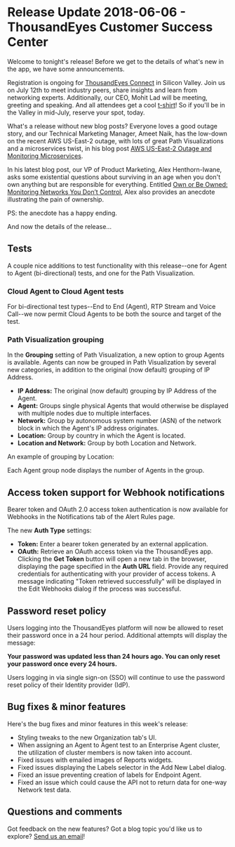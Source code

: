 # Release Update 2018-06-06 - ThousandEyes Customer Success Center

Welcome to tonight's release! Before we get to the details of what's new in the app, we have some announcements.

Registration is ongoing for [ThousandEyes Connect](https://www.thousandeyes.com/events/connect/santa-clara-2018) in Silicon Valley. Join us on July 12th to meet industry peers, share insights and learn from networking experts. Additionally, our CEO, Mohit Lad will be meeting, greeting and speaking. And all attendees get a cool [t-shirt](https://www.thousandeyes.com/tshirt)! So if you'll be in the Valley in mid-July, reserve your spot, today.

What's a release without new blog posts? Everyone loves a good outage story, and our Technical Marketing Manager, Ameet Naik, has the low-down on the recent AWS US-East-2 outage, with lots of great Path Visualizations and a microservices twist, in his blog post [AWS US-East-2 Outage and Monitoring Microservices](https://blog.thousandeyes.com/aws-us-east-2-outage-monitoring-microservices/).

In his latest blog post, our VP of Product Marketing, Alex Henthorn-Iwane, asks some existential questions about surviving in an age when you don't own anything but are responsible for everything. Entitled [Own or Be Owned: Monitoring Networks You Don’t Control](https://blog.thousandeyes.com/own-or-be-owned-monitoring-networks-you-dont-control/), Alex also provides an anecdote illustrating the pain of ownership.

PS: the anecdote has a happy ending.

And now the details of the release...

## Tests

A couple nice additions to test functionality with this release--one for Agent to Agent \(bi-directional\) tests, and one for the Path Visualization.

### Cloud Agent to Cloud Agent tests

For bi-directional test types--End to End \(Agent\), RTP Stream and Voice Call--we now permit Cloud Agents to be both the source and target of the test.

### Path Visualization grouping <a id="pv_group"></a>

In the **Grouping** setting of Path Visualization, a new option to group Agents is available. Agents can now be grouped in Path Visualization by several new categories, in addition to the original \(now default\) grouping of IP Address.

* **IP Address:** The original \(now default\) grouping by IP Address of the Agent.
* **Agent:** Groups single physical Agents that would otherwise be displayed with multiple nodes due to multiple interfaces. 
* **Network:** Group by autonomous system number \(ASN\) of the network block in which the Agent's IP address originates.
* **Location:** Group by country in which the Agent is located.
* **Location and Network:** Group by both Location and Network.

An example of grouping by Location:

Each Agent group node displays the number of Agents in the group.

## Access token support for Webhook notifications

Bearer token and OAuth 2.0 access token authentication is now available for Webhooks in the Notifications tab of the Alert Rules page.

The new **Auth Type** settings:

* **Token:** Enter a bearer token generated by an external application.
* **OAuth:** Retrieve an OAuth access token via the ThousandEyes app. Clicking the **Get Token** button will open a new tab in the browser, displaying the page specified in the **Auth URL** field. Provide any required credentials for authenticating with your provider of access tokens. A message indicating "Token retrieved successfully" will be displayed in the Edit Webhooks dialog if the process was successful.

## Password reset policy

Users logging into the ThousandEyes platform will now be allowed to reset their password once in a 24 hour period. Additional attempts will display the message:

**Your password was updated less than 24 hours ago. You can only reset your password once every 24 hours.**

Users logging in via single sign-on \(SSO\) will continue to use the password reset policy of their Identity provider \(IdP\).

## Bug fixes & minor features

Here's the bug fixes and minor features in this week's release:

* Styling tweaks to the new Organization tab's UI.
* When assigning an Agent to Agent test to an Enterprise Agent cluster, the utilization of cluster members is now taken into account.
* Fixed issues with emailed images of Reports widgets.
* Fixed issues displaying the Labels selector in the Add New Label dialog.
* Fixed an issue preventing creation of labels for Endpoint Agent.
* Fixed an issue which could cause the API not to return data for one-way Network test data.

## Questions and comments

Got feedback on the new features? Got a blog topic you'd like us to explore? [Send us an email](mailto:support@thousandeyes.com?subject=2018-06-06+Release+Update)!

